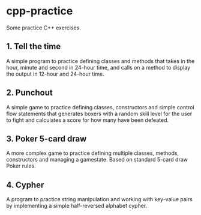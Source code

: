 # cpp-practice
Some practice C++ exercises. 

## 1. Tell the time
A simple program to practice defining classes and methods that takes in the hour, minute and second in 24-hour time, and calls on a method to display the output in 12-hour and 24-hour time.

## 2. Punchout
A simple game to practice defining classes, constructors and simple control flow statements that generates boxers with a random skill level for the user to fight and calculates a score for how many have been defeated.

## 3. Poker 5-card draw
A more complex game to practice defining multiple classes, methods, constructors and managing a gamestate. Based on standard 5-card draw Poker rules.

## 4. Cypher
A program to practice string manipulation and working with key-value pairs by implementing a simple half-reversed alphabet cypher.
